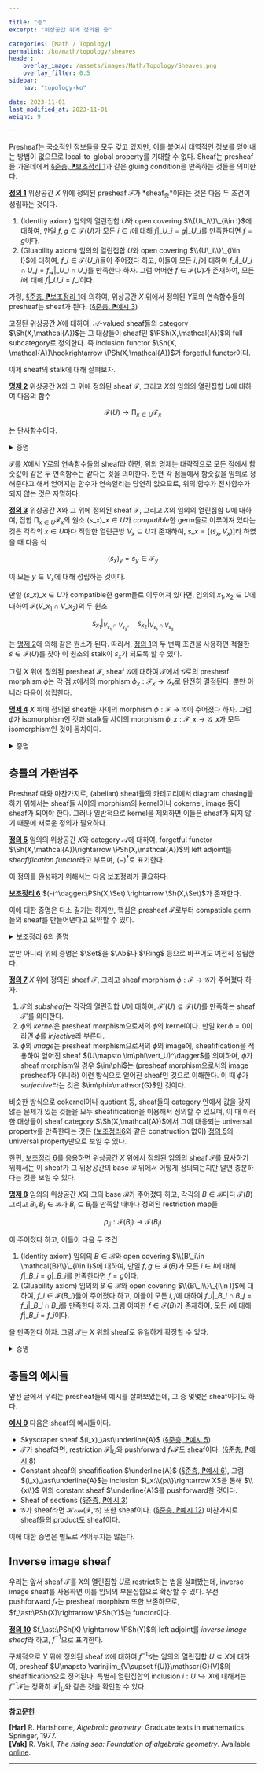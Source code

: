 ```yaml
---

title: "층"
excerpt: "위상공간 위에 정의된 층"

categories: [Math / Topology]
permalink: /ko/math/topology/sheaves
header:
    overlay_image: /assets/images/Math/Topology/Sheaves.png
    overlay_filter: 0.5
sidebar: 
    nav: "topology-ko"

date: 2023-11-01
last_modified_at: 2023-11-01
weight: 9

---
```


Presheaf는 국소적인 정보들을 모두 갖고 있지만, 이를 붙여서 대역적인 정보를 얻어내는 방법이 없으므로 local-to-global property를 기대할 수 없다. Sheaf는 presheaf들 가운데에서 [§준층, ⁋보조정리 1](/ko/math/topology/presheaves#lem1)과 같은 gluing condition을 만족하는 것들을 의미한다.

<div class="definition" markdown="1">

<ins id="def1">**정의 1**</ins> 위상공간 $X$ 위에 정의된 presheaf $\mathscr{F}$가 *sheaf<sub>층</sub>*이라는 것은 다음 두 조건이 성립하는 것이다.

1. (Identity axiom) 임의의 열린집합 $U$와 open covering $\\{U\_i\\}\_{i\in I}$에 대하여, 만일 $f,g\in\mathscr{F}(U)$가 모든 $i\in I$에 대해 $f\vert\_{U\_i}=g\vert\_{U\_i}$를 만족한다면 $f=g$이다.
2. (Gluability axiom) 임의의 열린집합 $U$와 open covering $\\{U\_i\\}\_{i\in I}$에 대하여, $f\_i\in\mathscr{F}(U\_i)$들이 주어졌다 하고, 이들이 모든 $i,j$에 대하여 $f\_i\vert\_{U\_i\cap U\_j}=f\_j\vert\_{U\_i\cap U\_j}$를 만족한다 하자. 그럼 어떠한 $f\in \mathscr{F}(U)$가 존재하여, 모든 $i$에 대해 $f\vert\_{U\_i}=f\_i$이다.

</div>

가령, [§준층, ⁋보조정리 1](/ko/math/topology/presheaves#lem1)에 의하여, 위상공간 $X$ 위에서 정의된 $Y$로의 연속함수들의 presheaf는 sheaf가 된다. ([§준층, ⁋예시 3](/ko/math/topology/presheaves#ex3))

고정된 위상공간 $X$에 대하여, $\mathcal{A}$-valued sheaf들의 category $\Sh(X,\mathcal{A})$는 그 대상들이 sheaf인 $\PSh(X,\mathcal{A})$의 full subcategory로 정의한다. 즉 inclusion functor $\Sh(X, \mathcal{A})\hookrightarrow \PSh(X,\mathcal{A})$가 forgetful functor이다.

이제 sheaf의 stalk에 대해 살펴보자.

<div class="proposition" markdown="1">

<ins id="prop2">**명제 2**</ins> 위상공간 $X$와 그 위에 정의된 sheaf $\mathscr{F}$, 그리고 $X$의 임의의 열린집합 $U$에 대하여 다음의 함수

$$\mathscr{F}(U) \rightarrow \prod_{x\in U} \mathscr{F}_x$$

는 단사함수이다.

</div>
<details class="proof" markdown="1">
<summary>증명</summary>

주어진 함수는 $f\mapsto (f\_x)\_{x\in U}$이다. 따라서 두 $f,g\in \mathscr{F}(U)$가 모든 $x\in U$에 대해 $f_x=g_x$를 만족한다면 $f=g$라는 것을 보이면 충분하다. 

[§준층, §§줄기](/ko/math/topology/presheaves#줄기)에서 살펴본 stalk $\mathscr{F}_x$의 표현으로부터, 각각의 $x\in U$마다 열린집합 $x\in V_x\subseteq U$가 존재하여 $f\vert\_{V_x}=g\vert\_{V_x}$임을 안다. 이러한 $V_x$들의 모임은 $U$의 open covering이고 따라서 [정의 1](#def1)의 첫 번째 조건으로부터 $f=g$임을 안다. 

</details>

$\mathscr{F}$를 $X$에서 $Y$로의 연속함수들의 sheaf라 하면, 위의 명제는 대략적으로 모든 점에서 함숫값이 같은 두 연속함수는 같다는 것을 의미한다. 한편 각 점들에서 함숫값을 임의로 정해준다고 해서 얻어지는 함수가 연속일리는 당연히 없으므로, 위의 함수가 전사함수가 되지 않는 것은 자명하다. 

<div class="definition" markdown="1">

<ins id="def3">**정의 3**</ins> 위상공간 $X$와 그 위에 정의된 sheaf $\mathscr{F}$, 그리고 $X$의 임의의 열린집합 $U$에 대하여, 집합 $\prod_{x\in U} \mathscr{F}_x$의 원소 $(s\_x)\_{x\in U}$가 *compatible*한 germ들로 이루어져 있다는 것은 각각의 $x\in U$마다 적당한 열린근방 $V_x\subseteq U$가 존재하여, $s\_x=[(\tilde{s}_x, V_x)]$라 하였을 때 다음 식

$$(\tilde{s}_x)_y=s_y\in \mathscr{F}_y$$

이 모든 $y\in V_x$에 대해 성립하는 것이다.

</div>

만일 $(s\_x)\_{x\in U}$가 compatible한 germ들로 이루어져 있다면, 임의의 $x_1,x_2\in U$에 대하여 $\mathscr{F}(V\_{x_1}\cap V\_{x_2})$의 두 원소 

$$\tilde{s}_{x_1}\vert_{V_{x_1}\cap V_{x_2}},\quad \tilde{s}_{x_2}\vert_{V_{x_1}\cap V_{x_2}}$$

는 [명제 2](#prop2)에 의해 같은 원소가 된다. 따라서, [정의 1](#def1)의 두 번째 조건을 사용하면 적절한 $\tilde{s}\in \mathscr{F}(U)$를 찾아 이 원소의 stalk이 $s_x$가 되도록 할 수 있다.

그럼 $X$ 위에 정의된 presheaf $\mathscr{F}$, sheaf $\mathscr{G}$에 대하여 $\mathscr{F}$에서 $\mathscr{G}$로의 presheaf morphism $\phi$는 각 점 $x$에서의 morphism $\phi_x: \mathscr{F}_x \rightarrow \mathscr{G}_x$로 완전히 결정된다. 뿐만 아니라 다음이 성립한다.

<div class="proposition" markdown="1">

<ins id="prop4">**명제 4**</ins> $X$ 위에 정의된 sheaf들 사이의 morphism $\phi:\mathscr{F}\rightarrow \mathscr{G}$이 주어졌다 하자. 그럼 $\phi$가 isomorphism인 것과 stalk들 사이의 morphism $\phi\_x:\mathscr{F}\_x \rightarrow \mathscr{G}\_x$가 모두 isomorphism인 것이 동치이다.

</div>
<details class="proof" markdown="1">
<summary>증명</summary>

우선 $\phi$가 isomorphism이라면 $\phi_x$들이 isomorphism이 된다는 것은 자명하다. 따라서 반대 방향만 보이면 충분하다. 즉, $\phi_x$가 모두 isomorphism이라면 모든 열린집합 $U$에 대하여 $\phi\vert_U$가 isomorphism이라는 것을 증명해야 한다. 

우선 $\phi\vert_U$가 항상 injective라는 것을 증명한다. $\phi(s)=0$을 만족하는 $s\in \mathscr{F}(U)$를 택하자. 그럼 모든 $p\in U$에 대하여

$$0=(\phi\vert_U)(s)_x=\phi_x(s_x)$$

이 성립하고, stalk 레벨에서 $\phi$는 isomorphism이라 가정하였으므로 모든 $p$에 대하여 $s_x=0$이다. 즉 임의의 $p\in U$마다, $p$의 적당한 열린근방 $W\subseteq U$가 존재하여 $s\vert_W=0$이 성립한다. $W$들은 $U$를 덮으므로, identity axiom으로부터 $s=0$이어야 한다.

이제 $\phi(U)$가 surjective라는 것을 증명한다. 이를 위해 임의의 $t\in \mathscr{G}(U)$를 잡고, $(\phi\vert_U)(s)=t$를 만족하는 $s\in \mathscr{F}(U)$를 만들어야 한다. Stalk 레벨에서 $\phi$는 surjective이므로, 각각의 $p\in U$에 대하여 $\phi_x(s_x)=t_x$를 만족하는 $s_x$들이 존재한다. 그럼 $p$의 적당한 열린근방 $W\subseteq U$가 존재하여, 이 위에 정의된 section $s$의 $p\in U$에서의 germ이 $s_x$가 되도록 할 수 있다. 이제

$$(\phi\vert_W)(s)_x=\phi_x(s_x)=t_x$$

이므로, 필요하다면 $W$를 더 작은 $p$의 열린근방으로 제한하여 $(\phi\vert_W)(s)=t\vert_W$이도록 할 수 있다. 우리의 주장은 이렇게 점 $p$마다 만들어낸 section들이 gluing condition을 잘 만족하므로, $U$ 전체에서 정의된 section을 만들 수 있다는 것이고, 이는 다음과 같이 증명할 수 있다. $s\in \mathscr{F}(W)$를 $p\in U$에다 위의 논증을 적용해서 얻은 section이라 하고, $s'\in \mathscr{F}(W')$를 $p'\in U$에다 위의 논증을 적용하여 얻은 section이라 하자. 그럼 $W\cap W'$ 위에서, 

$$(\phi\vert_{W\cap W'})(s\vert_{W\cap W'})=t\vert_{W\cap W'}=(\phi\vert_{W\cap W'})(s'\vert_{W\cap W'})$$

이 성립하므로, $\phi\vert_{W\cap W'}$의 injectivity에 의하여 $s\vert_{W\cap W'}=s'\vert_{W\cap W'}$이 성립한다. 이러한 $s$들을 붙여 만드는 section을 $\phi$를 타고 보냈을 때 $t$가 된다는 것은 다시 $\mathscr{G}$의 identity axiom으로부터 자명하다.

</details>

## 층들의 가환범주

Presheaf 때와 마찬가지로, (abelian) sheaf들의 카테고리에서 diagram chasing을 하기 위해서는 sheaf들 사이의 morphism의 kernel이나 cokernel, image 등이 sheaf가 되어야 한다. 그러나 일반적으로 kernel을 제외하면 이들은 sheaf가 되지 않기 때문에 새로운 정의가 필요하다. 

<div class="definition" markdown="1">

<ins id="def5">**정의 5**</ins> 임의의 위상공간 $X$와 category $\mathcal{A}$에 대하여, forgetful functor $\Sh(X,\mathcal{A})\rightarrow \PSh(X,\mathcal{A})$의 left adjoint를 *sheafification functor*라고 부르며, $(-)^\dagger$로 표기한다.

</div>

이 정의를 완성하기 위해서는 다음 보조정리가 필요하다.

<div class="proposition" markdown="1">

<ins id="lem6">**보조정리 6**</ins> $(-)^\dagger:\PSh(X,\Set) \rightarrow \Sh(X,\Set)$가 존재한다.

</div>

이에 대한 증명은 다소 길기는 하지만, 핵심은 presheaf $\mathscr{F}$로부터 compatible germ들의 sheaf를 만들어낸다고 요약할 수 있다. 

<details class="proof--alone" markdown="1">
<summary>보조정리 6의 증명</summary>

위에서 설명한 것과 같이, $\mathscr{F}^\dagger(U)$는 

$$\mathscr{F}^\dagger(U)=\{(s_x)_{x\in U}:\text{$(s_x)\in\prod \mathscr{F}_x$ consists of compatible germs}$$

으로 주어진다. 

우선 $\mathscr{F}^\dagger$는 sheaf가 된다. Open covering $U=\bigcup U_i$가 주어졌다 하자. 만일 $s\in \mathscr{F}^\dagger(U)$가 모든 $i$에 대하여 $s\vert_{U_i}=0$을 만족한다면 $s=0$이다. 이는 임의의 $p\in U$에 대하여, $p\in U_i$라 한다면

$$s(p)=(s\vert_{U_i})(p)=0$$

이기 때문에 자명하다. Gluability axiom은 $\mathscr{F}^\dagger$가 처음부터 함수들의 presheaf로 정의되었으므로 자명하게 만족된다. Presheaf morphism $\theta:\mathscr{F}\rightarrow \mathscr{F}^\dagger$는 당연히, 임의의 열린집합 $U$에 대하여

$$\theta\vert_U: \mathscr{F}(U) \rightarrow \mathscr{F}^\dagger(U);\qquad s\mapsto (p\mapsto s_x)$$

으로 주어진다. Universal property의 경우, 임의의 morphism $\phi: \mathscr{F}\rightarrow \mathscr{G}$가 주어졌다면 각각의 열린집합 $U$에 대하여 $\psi\vert_U$를 함수 $s\in \mathscr{F}^\dagger(U)$를 받은 후 각 점 $p\in U$에 대해 위의 두 번째 조건을 만족하는 열린집합 $V$와 $t\in \mathscr{F}(V)$를 잡아서, $(\phi\vert_V)(t)\in \mathscr{G}(V)$를 대응시킨 후 이들을 붙여서 만들어낸 $U$ 위에서의 section으로 정의해주면 된다. 

</details>

뿐만 아니라 위의 증명은 $\Set$을 $\Ab$나 $\Ring$ 등으로 바꾸어도 여전히 성립한다. 

<div class="definition" markdown="1">

<ins id="def7">**정의 7**</ins> $X$ 위에 정의된 sheaf $\mathscr{F}$, 그리고 sheaf morphism $\phi:\mathscr{F}\rightarrow \mathscr{G}$가 주어졌다 하자. 

1. $\mathscr{F}$의 *subsheaf*는 각각의 열린집합 $U$에 대하여, $\mathscr{F}'(U)\subseteq \mathscr{F}(U)$를 만족하는 sheaf $\mathscr{F}'$를 의미한다.
2. $\phi$의 *kernel*은 presheaf morphism으로서의 $\phi$의 kernel이다. 만일 $\ker\phi=0$이라면 $\phi$를 *injective*라 부른다.
3. $\phi$의 *image*는 presheaf morphism으로서의 $\phi$의 image에, sheafification을 적용하여 얻어진 sheaf $(U\mapsto \im\phi\vert_U)^\dagger$를 의미하며, $\phi$가 sheaf morphism일 경우 $\im\phi$는 (presheaf morphism으로서의 image presheaf가 아니라) 이런 방식으로 얻어진 sheaf인 것으로 이해한다. 이 때 $\phi$가 *surjective*라는 것은 $\im\phi=\mathscr{G}$인 것이다.

</div>

비슷한 방식으로 cokernel이나 quotient 등, sheaf들의 category 안에서 값을 갖지 않는 문제가 있는 것들을 모두 sheafification을 이용해서 정의할 수 있으며, 이 때 이러한 대상들이 sheaf category $\Sh(X,\mathcal{A})$에서 그에 대응되는 universal property를 만족한다는 것은 ([보조정리6](#lem6)와 같은 construction 없이) [정의 5](#def5)의 universal property만으로 보일 수 있다.

한편, [보조정리 6](#lem6)를 응용하면 위상공간 $X$ 위에서 정의된 임의의 sheaf $\mathscr{F}$를 묘사하기 위해서는 이 sheaf가 그 위상공간의 base $\mathcal{B}$ 위에서 어떻게 정의되는지만 알면 충분하다는 것을 보일 수 있다. 

<div class="proposition" markdown="1">

<ins id="prop8">**명제 8**</ins> 임의의 위상공간 $X$와 그의 base $\mathcal{B}$가 주어졌다 하고, 각각의 $B\in \mathcal{B}$마다 $\mathscr{F}(B)$ 그리고 $B_i,B_j\in \mathcal{B}$가 $B_i\subseteq B_j$를 만족할 때마다 정의된 restriction map들

$$\rho_{ji}: \mathscr{F}(B_j) \rightarrow \mathscr{F}(B_i)$$

이 주어졌다 하고, 이들이 다음 두 조건

1. (Identity axiom) 임의의 $B\in \mathcal{B}$와 open covering $\\{B\_i\in \mathcal{B}\\}\_{i\in I}$에 대하여, 만일 $f,g\in\mathscr{F}(B)$가 모든 $i\in I$에 대해 $f\vert\_{B\_i}=g\vert\_{B\_i}$를 만족한다면 $f=g$이다.
2. (Gluability axiom) 임의의 $B\in \mathcal{B}$와 open covering $\\{B\_i\\}\_{i\in I}$에 대하여, $f\_i\in\mathscr{F}(B\_i)$들이 주어졌다 하고, 이들이 모든 $i,j$에 대하여 $f\_i\vert\_{B\_i\cap B\_j}=f\_j\vert\_{B\_i\cap B\_j}$를 만족한다 하자. 그럼 어떠한 $f\in \mathscr{F}(B)$가 존재하여, 모든 $i$에 대해 $f\vert\_{B\_i}=f\_i$이다.

을 만족한다 하자. 그럼 $\mathscr{F}$는 $X$ 위의 sheaf로 유일하게 확장할 수 있다. 

</div>
<details class="proof" markdown="1">
<summary>증명</summary>

우선

$$\mathscr{F}_x=\varinjlim_{x\in B\in \mathcal{B}} \mathscr{F}(B)$$

로 둘 수 있다. 이제 임의의 열린집합 $U$에 대하여,

$$\mathscr{F}(U)=\{(s:U \rightarrow \bigcup_{x\in U} \mathscr{F}_x):s(x)\in \mathscr{F}_x,\quad\text{for $x\in U$, there exists $x\in B\subseteq U$ and $t\in \mathscr{F}(B)$ s.t. $s(x)=t_x$ for all $x\in B$}\}$$

으로 정의하면 [보조정리 6](#lem6)와 마찬가지 이유로 이것이 sheaf를 정의한다.

</details>

## 층들의 예시들

앞선 글에서 우리는 presheaf들의 예시를 살펴보았는데, 그 중 몇몇은 sheaf이기도 하다. 

<div class="example" markdown="1">

<ins id="ex9">**예시 9**</ins> 다음은 sheaf의 예시들이다.

- Skyscraper sheaf $(i_x)_\ast\underline{A}$ ([§준층, ⁋예시 5](/ko/math/topology/presheaves#ex5))
- $\mathscr{F}$가 sheaf라면, restriction $\mathscr{F}\vert_U$와 pushforward $f_\ast \mathscr{F}$도 sheaf이다. ([§준층, ⁋예시 8](/ko/math/topology/presheaves#ex8))
- Constant sheaf의 sheafification $\underline{A}$ ([§준층, ⁋예시 6](/ko/math/topology/presheaves#ex6)), 
  그럼 $(i_x)_\ast\underline{A}$는 inclusion $i_x:\\{p\\}\rightarrow X$을 통해 $\\{x\\}$ 위의 constant sheaf $\underline{A}$를 pushforward한 것이다.
- Sheaf of sections ([§준층, ⁋예시 3](/ko/math/topology/presheaves#ex3))
- $\mathscr{G}$가 sheaf라면 $\mathscr{Hom}(\mathscr{F},\mathscr{G})$ 또한 sheaf이다. ([§준층, ⁋예시 12](/ko/math/topology/presheaves#ex12)) 마찬가지로 sheaf들의 product도 sheaf이다. 

</div>

이에 대한 증명은 별도로 적어두지는 않는다. 

## Inverse image sheaf

우리는 앞서 sheaf $\mathscr{F}$를 $X$의 열린집합 $U$로 restrict하는 법을 살펴봤는데, inverse image sheaf를 사용하면 이를 임의의 부분집합으로 확장할 수 있다. 우선 pushforward $f_\ast$는 presheaf morphism 또한 보존하므로, $f_\ast:\PSh(X)\rightarrow \PSh(Y)$는 functor이다. 

<div class="definition" markdown="1">

<ins id="def10">**정의 10**</ins> $f_\ast:\PSh(X) \rightarrow \PSh(Y)$의 left adjoint를 *inverse image sheaf*라 하고, $f^{-1}$으로 표기한다. 

</div>

구체적으로 $Y$ 위에 정의된 sheaf $\mathscr{G}$에 대하여 $f^{-1}\mathscr{G}$는 임의의 열린집합 $U\subseteq X$에 대하여, presheaf $U\mapsto \varinjlim_{V\supset f(U)}\mathscr{G}(V)$의 sheafification으로 정의된다. 특별히 열린집합의 inclusion $i:U\hookrightarrow X$에 대해서는 $f^{-1}\mathscr{F}$는 정확히 $\mathscr{F}\vert_U$와 같은 것을 확인할 수 있다. 



---
**참고문헌**

**[Har]** R. Hartshorne, *Algebraic geometry*. Graduate texts in mathematics. Springer, 1977.  
**[Vak]** R. Vakil, *The rising sea: Foundation of algebraic geometry*. Available [online](https://math.stanford.edu/~vakil/216blog/). 

---